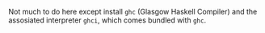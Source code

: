 Not much to do here except install `ghc` (Glasgow Haskell Compiler) and the assosiated interpreter `ghci`, which comes bundled with `ghc`.
